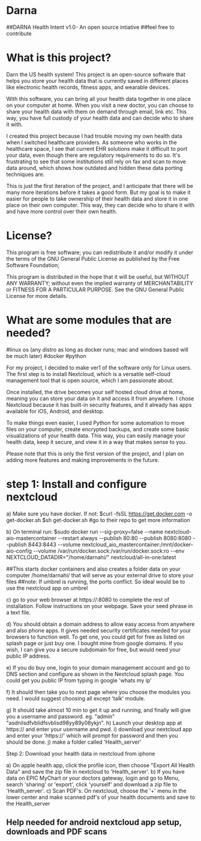 # Darna
##DARNA Health Intent v1.0- An open source intiative
##feel free to contribute

What is this project?
======================
Darn the US health system! 
This project is an open-source software that helps you store your health data that is currently saved in different places like electronic health records, fitness apps, and wearable devices. 

With this software, you can bring all your health data together in one place on your computer at home. When you visit a new doctor, you can choose to share your health data with them on demand through email, link etc. This way, you have full custody of your health data and can decide who to share it with.

I created this project because I had trouble moving my own health data when I switched healthcare providers. As someone who works in the healthcare space, I see that current EHR solutions make it difficult to port your data, even though there are regulatory requirements to do so. It's frustrating to see that some institutions still rely on fax and scan to move data around, which shows how outdated and hidden these data porting techniques are.

This is just the first iteration of the project, and I anticipate that there will be many more iterations before it takes a good form. But my goal is to make it easier for people to take ownership of their health data and store it in one place on their own computer. This way, they can decide who to share it with and have more control over their own health.

License?
========
This program is free software; you can redistribute it and/or modify it under the terms of the GNU General Public License as published by the Free Software Foundation; 

This program is distributed in the hope that it will be useful, but WITHOUT ANY WARRANTY; without even the implied warranty of MERCHANTABILITY or FITNESS FOR A PARTICULAR PURPOSE. See the GNU General Public License for more details.

What are some modules that are needed?
=======================================
#linux os (any distro as long as docker runs; mac and windows based will be much later)
#docker
#python

For my project, I decided to make ver1 of the software only for Linux users. The first step is to install Nextcloud, which is a versatile self-cloud management tool that is open source, which I am passionate about.

Once installed, the drive becomes your self hosted cloud drive at home, meaning you can store your data on it and access it from anywhere. I chose Nextcloud because it has built-in security features, and it already has apps available for iOS, Android, and desktop.

To make things even easier, I used Python for some automation to move files on your computer, create encrypted backups, and create some basic visualizations of your health data. This way, you can easily manage your health data, keep it secure, and view it in a way that makes sense to you.

Please note that this is only the first version of the project, and I plan on adding more features and making improvements in the future.

step 1: Install and configure nextcloud
=======================================

a) Make sure you have docker. If not:
$curl -fsSL https://get.docker.com -o get-docker.sh
$sh get-docker.sh
#go to their repo to get more information

b) On terminal run:
 $sudo docker run --sig-proxy=false --name nextcloud-aio-mastercontainer --restart always --publish 80:80 --publish 8080:8080 --publish 8443:8443 --volume nextcloud_aio_mastercontainer:/mnt/docker-aio-config --volume /var/run/docker.sock:/var/run/docker.sock:ro --env NEXTCLOUD_DATADIR="/home/darnahi/" nextcloud/all-in-one:latest
 
 ##This starts docker containers  and also creates a folder data on your computer /home/darnahi/ that will serve as your external drive to store your files
 ##note: If umbrel is running, the ports conflict. So ideal would be to use the nextcloud app on umbrel
 
c) go to your web browser at https://<your-ip-address>:8080 to complete the rest of installation. Follow instructions on your webpage. Save your seed phrase in a text file.
  
d) You should obtain a domain address to allow easy access from anywhere and also phone apps. It gives needed security certificates needed for your browsers to function well. To get one, you could get for free as listed on splash page or just buy one. I bought mine from google domains. If you wish, I can give you a secure subdomain for free, but would need your public IP address.
  
e) If you do buy one, login to your domain management account and go to DNS section and configure as shown in the Nextcloud splash page. You could get you public IP from typing in google 'whats my ip'
  
f) It should then take you to next page where you choose the modules you need. I would suggest choosing all except 'talk' module.
  
g) It should take almost 10 min to get it up and running, and finally will give you a username and password. eg. "admin" "asdnilsdfvblidfsvblisd98yy89y08ykjn".
h) Launch your desktop app at https://<your sub domain> and enter your username and pwd.
i) download your nextcloud app and enter your 'https://<your sub domain>' which will prompt for password and then you should be done.
j) make a folder called 'Health_server'


Step 2: Download your health data in nextcloud from iphone

a) On apple health app, click the profile icon, then choose "Export All Health Data" and save the zip file in nextcloud to 'Health_server'.
b) If you have data on EPIC MyChart or your doctors gateway, login and go to Menu, search 'sharing' or 'export', click 'yourself' and download a zip file to 'Health_server'.
c) Scan PDF's: On nextcloud, choose the '+' menu in the lower center and make scanned pdf's of your health documents and save to the Health_server

## Help needed for android nextcloud app setup, downloads and PDF scans
